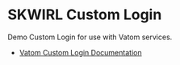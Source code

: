 # SKWIRL Custom Login
Demo Custom Login for use with Vatom services.
- [Vatom Custom Login Documentation](https://developer.vatom.com/wallet/login-page/overview)

